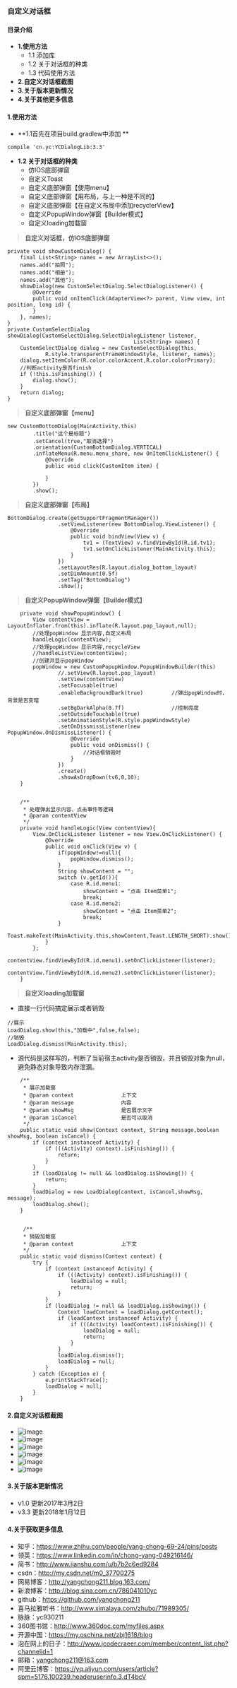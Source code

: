 ### 自定义对话框
#### 目录介绍
- **1.使用方法**
	- 1.1 添加库
	- 1.2 关于对话框的种类
	- 1.3 代码使用方法
- **2.自定义对话框截图**
- **3.关于版本更新情况**
- **4.关于其他更多信息**


#### 1.使用方法
- **1.1首先在项目build.gradlew中添加 **
```
compile 'cn.yc:YCDialogLib:3.3'
```

- **1.2 关于对话框的种类**
	- 仿IOS底部弹窗
	- 自定义Toast
	- 自定义底部弹窗【使用menu】
	- 自定义底部弹窗【用布局，与上一种是不同的】
	- 自定义底部弹窗【在自定义布局中添加recyclerView】
	- 自定义PopupWindow弹窗【Builder模式】
	- 自定义loading加载窗
	

> **自定义对话框，仿IOS底部弹窗**

```
private void showCustomDialog() {
	final List<String> names = new ArrayList<>();
	names.add("拍照");
	names.add("相册");
	names.add("其他");
	showDialog(new CustomSelectDialog.SelectDialogListener() {
		@Override
		public void onItemClick(AdapterView<?> parent, View view, int position, long id) {
		}
	}, names);
}
private CustomSelectDialog showDialog(CustomSelectDialog.SelectDialogListener listener,
										List<String> names) {
	CustomSelectDialog dialog = new CustomSelectDialog(this, 
			R.style.transparentFrameWindowStyle, listener, names);
	dialog.setItemColor(R.color.colorAccent,R.color.colorPrimary);
	//判断activity是否finish
	if (!this.isFinishing()) {
		dialog.show();
	}
	return dialog;
}
```

> **自定义底部弹窗【menu】**

```
new CustomBottomDialog(MainActivity.this)
		.title("这个是标题")
		.setCancel(true,"取消选择")
		.orientation(CustomBottomDialog.VERTICAL)
		.inflateMenu(R.menu.menu_share, new OnItemClickListener() {
			@Override
			public void click(CustomItem item) {

			}
		})
		.show();
```
> **自定义底部弹窗【布局】**
```
BottomDialog.create(getSupportFragmentManager())
                .setViewListener(new BottomDialog.ViewListener() {
                    @Override
                    public void bindView(View v) {
                        tv1 = (TextView) v.findViewById(R.id.tv1);
                        tv1.setOnClickListener(MainActivity.this);
                    }
                })
                .setLayoutRes(R.layout.dialog_bottom_layout)
                .setDimAmount(0.5f)
                .setTag("BottomDialog")
                .show();
```

> **自定义PopupWindow弹窗【Builder模式】**
```
    private void showPopupWindow() {
        View contentView = LayoutInflater.from(this).inflate(R.layout.pop_layout,null);
        //处理popWindow 显示内容,自定义布局
        handleLogic(contentView);
        //处理popWindow 显示内容,recycleView
        //handleListView(contentView);
        //创建并显示popWindow
        popWindow = new CustomPopupWindow.PopupWindowBuilder(this)
                //.setView(R.layout.pop_layout)
                .setView(contentView)
                .setFocusable(true)
                .enableBackgroundDark(true)         //弹出popWindow时，背景是否变暗
                .setBgDarkAlpha(0.7f)               //控制亮度
                .setOutsideTouchable(true)
                .setAnimationStyle(R.style.popWindowStyle)
                .setOnDissmissListener(new PopupWindow.OnDismissListener() {
                    @Override
                    public void onDismiss() {
                        //对话框销毁时
                    }
                })
                .create()
                .showAsDropDown(tv6,0,10);
    }


    /**
     * 处理弹出显示内容、点击事件等逻辑
     * @param contentView
     */
    private void handleLogic(View contentView){
        View.OnClickListener listener = new View.OnClickListener() {
            @Override
            public void onClick(View v) {
                if(popWindow!=null){
                    popWindow.dismiss();
                }
                String showContent = "";
                switch (v.getId()){
                    case R.id.menu1:
                        showContent = "点击 Item菜单1";
                        break;
                    case R.id.menu2:
                        showContent = "点击 Item菜单2";
                        break;
                }
                Toast.makeText(MainActivity.this,showContent,Toast.LENGTH_SHORT).show();
            }
        };
        contentView.findViewById(R.id.menu1).setOnClickListener(listener);
        contentView.findViewById(R.id.menu2).setOnClickListener(listener);
    }
```

> **自定义loading加载窗**
- 直接一行代码搞定展示或者销毁
```
//展示
LoadDialog.show(this,"加载中",false,false);
//销毁
LoadDialog.dismiss(MainActivity.this);
```

- 源代码是这样写的，判断了当前宿主activity是否销毁，并且销毁对象为null，避免静态对象导致内存泄漏。
```
    /**
     * 展示加载窗
     * @param context               上下文
     * @param message               内容
     * @param showMsg               是否展示文字
     * @param isCancel              是否可以取消
     */
    public static void show(Context context, String message,boolean showMsg, boolean isCancel) {
        if (context instanceof Activity) {
            if (((Activity) context).isFinishing()) {
                return;
            }
        }
        if (loadDialog != null && loadDialog.isShowing()) {
            return;
        }
        loadDialog = new LoadDialog(context, isCancel,showMsg, message);
        loadDialog.show();
    }
    
    
     /**
     * 销毁加载窗
     * @param context               上下文
     */
    public static void dismiss(Context context) {
        try {
            if (context instanceof Activity) {
                if (((Activity) context).isFinishing()) {
                    loadDialog = null;
                    return;
                }
            }
            if (loadDialog != null && loadDialog.isShowing()) {
                Context loadContext = loadDialog.getContext();
                if (loadContext instanceof Activity) {
                    if (((Activity) loadContext).isFinishing()) {
                        loadDialog = null;
                        return;
                    }
                }
                loadDialog.dismiss();
                loadDialog = null;
            }
        } catch (Exception e) {
            e.printStackTrace();
            loadDialog = null;
        }
    }
```



#### 2.自定义对话框截图
- ![image](https://github.com/yangchong211/YCDialog/blob/master/pic/Screenshot1.png)
- ![image](https://github.com/yangchong211/YCDialog/blob/master/pic/Screenshot2.png)
- ![image](https://github.com/yangchong211/YCDialog/blob/master/pic/Screenshot3.png)
- ![image](https://github.com/yangchong211/YCDialog/blob/master/pic/Screenshot4.png)
- ![image](https://github.com/yangchong211/YCDialog/blob/master/pic/Screenshot5.png)
- ![image](https://github.com/yangchong211/YCDialog/blob/master/pic/Screenshot6.png)


#### 3.关于版本更新情况
- v1.0 更新2017年3月2日
- v3.3 更新2018年1月12日

#### 4.关于获取更多信息
- 知乎：https://www.zhihu.com/people/yang-chong-69-24/pins/posts
- 领英：https://www.linkedin.com/in/chong-yang-049216146/
- 简书：http://www.jianshu.com/u/b7b2c6ed9284
- csdn：http://my.csdn.net/m0_37700275
- 网易博客：http://yangchong211.blog.163.com/
- 新浪博客：http://blog.sina.com.cn/786041010yc
- github：https://github.com/yangchong211
- 喜马拉雅听书：http://www.ximalaya.com/zhubo/71989305/
- 脉脉：yc930211
- 360图书馆：http://www.360doc.com/myfiles.aspx
- 开源中国：https://my.oschina.net/zbj1618/blog
- 泡在网上的日子：http://www.jcodecraeer.com/member/content_list.php?channelid=1
- 邮箱：yangchong211@163.com
- 阿里云博客：https://yq.aliyun.com/users/article?spm=5176.100239.headeruserinfo.3.dT4bcV



